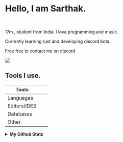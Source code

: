 <h1 id="hello-i-am-sarthak-">Hello, I am Sarthak.</h1>
<p><a href="https://discord.com/users/580034015759826944"><img src="https://img.shields.io/badge/Discord-7289DA?style=for-the-badge&amp;logo=discord&amp;logoColor=white" alt=""></a>
<a href="https://open.spotify.com/user/9z11evzi7kskbue2rdiw5un5g?si=d7f9b9f70d474658"><img src="https://img.shields.io/badge/Spotify-1ED760?&amp;style=for-the-badge&amp;logo=spotify&amp;logoColor=white" alt=""></a>
<a href="https://instagram.com/sartha.k_"><img src="https://img.shields.io/badge/Instagram-E4405F?style=for-the-badge&amp;logo=instagram&amp;logoColor=white" alt=""></a></p>
<p>17m , student from India. I love programming and music.</p>
<p>Currently learning rust and developing discord bots.</p>
<p>Free free to contact me on <a href="https://discord.com/users/580034015759826944">discord</a></p>
<p><img src="https://discord.c99.nl/widget/theme-3/580034015759826944.png"></p>
<h2 id="tools-i-use-">Tools I use.</h2>
<table>
<thead>
<tr>
<th>Tools</th>
<th><img src="https://img.shields.io/badge/GitHub-100000?style=for-the-badge&amp;logo=github&amp;logoColor=white" alt="">  <img src="https://img.shields.io/badge/Linux-FCC624?style=for-the-badge&amp;logo=linux&amp;logoColor=black" alt="">  <img src="https://img.shields.io/badge/Debian-A81D33?style=for-the-badge&amp;logo=debian&amp;logoColor=white" alt=""></th>
</tr>
</thead>
<tbody>
<tr>
<td>Languages</td>
<td><img src="https://img.shields.io/badge/Python-14354C?style=for-the-badge&amp;logo=python&amp;logoColor=white" alt=""> <img src="https://img.shields.io/badge/Rust-000000?style=for-the-badge&amp;logo=rust&amp;logoColor=white" alt=""> <img src="https://img.shields.io/badge/HTML5-E34F26?style=for-the-badge&amp;logo=html5&amp;logoColor=white" alt=""></td>
</tr>
<tr>
<td>Editors/IDES</td>
<td><img src="https://img.shields.io/badge/Visual_Studio_Code-0078D4?style=for-the-badge&amp;logo=visual%20studio%20code&amp;logoColor=white" alt=""> <img src="https://img.shields.io/badge/PyCharm-000000.svg?&amp;style=for-the-badge&amp;logo=PyCharm&amp;logoColor=white" alt=""> <img src="https://img.shields.io/badge/IntelliJ_IDEA-000000.svg?style=for-the-badge&amp;logo=intellij-idea&amp;logoColor=white" alt=""> <img src="https://img.shields.io/badge/replit-667881?style=for-the-badge&amp;logo=replit&amp;logoColor=white" alt=""></td>
</tr>
<tr>
<td>Databases</td>
<td><img src="https://img.shields.io/badge/SQLite-07405E?style=for-the-badge&amp;logo=sqlite&amp;logoColor=white" alt=""> <img src="https://img.shields.io/badge/MySQL-005C84?style=for-the-badge&amp;logo=mysql&amp;logoColor=white" alt=""> <img src="https://img.shields.io/badge/MariaDB-003545?style=for-the-badge&amp;logo=mariadb&amp;logoColor=white" alt=""> <img src="https://img.shields.io/badge/MongoDB-4EA94B?style=for-the-badge&amp;logo=mongodb&amp;logoColor=white" alt=""></td>
</tr>
<tr>
<td>Other</td>
<td><img src="https://img.shields.io/badge/Shell_Script-121011?style=for-the-badge&amp;logo=gnu-bash&amp;logoColor=white" alt=""> <img src="https://img.shields.io/badge/GIT-E44C30?style=for-the-badge&amp;logo=git&amp;logoColor=white" alt=""></td>
</tr>
</tbody>
</table>
<details><summary> <strong>My Github Stats</strong> </summary>
<p align="center">
<img src="https://github-readme-stats.vercel.app/api?username=sarthhh&theme=blue-green"><br>
<img src="https://github-readme-stats.vercel.app/api/top-langs/?username=sarthhh&theme=blue-green">
</p>

</details>


